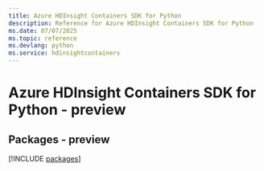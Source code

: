 ```yaml
---
title: Azure HDInsight Containers SDK for Python
description: Reference for Azure HDInsight Containers SDK for Python
ms.date: 07/07/2025
ms.topic: reference
ms.devlang: python
ms.service: hdinsightcontainers
---
```

# Azure HDInsight Containers SDK for Python - preview
## Packages - preview
[!INCLUDE [packages](hdinsight-containers-index.md)]